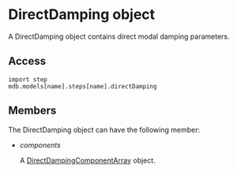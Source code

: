 # DirectDamping object

A DirectDamping object contains direct modal damping parameters.

## Access

```
import step
mdb.models[name].steps[name].directDamping
```

## Members

The DirectDamping object can have the following member:

- *components*

  A [DirectDampingComponentArray](https://help.3ds.com/2022/english/DSSIMULIA_Established/SIMACAEKERRefMap/simaker-c-directdampingcomponentpyc.htm?ContextScope=all) object.